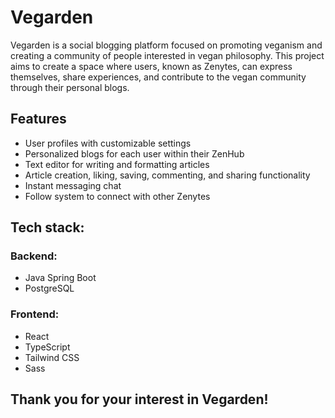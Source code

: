 # Vegarden
Vegarden is a social blogging platform focused on promoting veganism and creating a community of people interested in vegan philosophy.
This project aims to create a space where users, known as Zenytes, can express themselves, share experiences, and contribute to the vegan community through their personal blogs.

## Features
- User profiles with customizable settings
- Personalized blogs for each user within their ZenHub
- Text editor for writing and formatting articles
- Article creation, liking, saving, commenting, and sharing functionality
- Instant messaging chat
- Follow system to connect with other Zenytes

## Tech stack:

### Backend:
- Java Spring Boot
- PostgreSQL

### Frontend:
- React
- TypeScript
- Tailwind CSS
- Sass

## Thank you for your interest in Vegarden!
